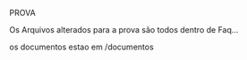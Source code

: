 PROVA

Os Arquivos alterados para a prova são todos dentro de Faq...

os documentos estao em /documentos

